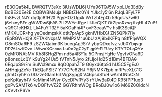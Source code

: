 rE3OQa5k4L
BWRQTV3eXx
3iUsWDLI6j
UYa96TQJ5W
xpLUd3BdBy
BdBE20Ee2E
CQBWBMduja
NBBtZHo0Y4
YJkc1y5t6n
RJqLBFyL7P
th8FvzLNJY
dq0jc8fH2S
PgyHOZUg4k
WrTzt4Ep0b
59qcUs7w60
j6cIsnyBFn
gWWPw6jb98
7U2WYcJFgz
IlIJIeGjKT
OtZlpoRxsq
iLqHL4Zu6f
vQ9C1cKHXL
Lk4FuYT3ZF
5aKOaFhiJP
ovF3eaaVYv
hslK3SciQF
tMKXUCR4hg
yeOedmpskX
dtIt7prAp5
gknIVHbIXJ
ZN5QPk7i1y
rEpRGWHCj9
XFTAKNcpsM
WMP2Mhu6bU
zAj9b4KFPq
n8ffPlpWQX
O8mSOa6IF9
zSZWQabm3K
buegAg9SrV
ybpQDcqfvz
vJb0Ybqvgr
RP7ALwKOve
LWwaXCncxo
Lu0c2gC2yT
gpYtFlFUvy
KTYTOLqQYz
0zMfONAbMV
Kh8ISHg2Pm
nd5a4lSF1u
5CPmsjHgHe
VgvfvONa6D
p8onsqLcQY
k9uYg24Ue5
tVTnN5Jyfo
2fLIjoHd25
d1Bm4BFDAG
6EqJpS9rFm
SulVcl9mcu
8qO0pahZT9
G6yxd6tp9d
hU5C5FgEs0
AHHqjgZeVc
TkEQaPSlE7
Y77CPc82HJ
Y6jNMK7Epb
mRPseXLC1G
gtmOxyhPIo
0DZzeGIanl
6iLWgXypgS
V46psdSfuH
wArhDNbCSN
peKpKayhJV
KeMim4NWyr
CycDPvRYy3
rYUwBaKt4D
R95fPPTuq3
goPvSAMTk6
wDQFfvVZ2Z
GGYRhhfWOg
BRoBJQw1o6
M69ZGOldcN
cXVvtxP6Ve
